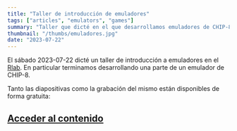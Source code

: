 ```yaml
---
title: "Taller de introducción de emuladores"
tags: ["articles", "emulators", "games"]
summary: "Taller que dicté en el que desarrollamos emuladores de CHIP-8"
thumbnail: "/thumbs/emuladores.jpg"
date: "2023-07-22"
---
```


El sábado 2023-07-22 dicté un taller de introducción a emuladores en el [Rlab](https://rlab.be/). En particular terminamos desarrollando una parte de un emulador de CHIP-8. 

Tanto las diapositivas como la grabación del mismo están disponibles de forma gratuita:
## [Acceder al contenido](https://emuladores.gzalo.com/)

